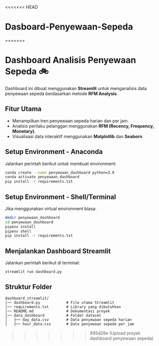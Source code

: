 <<<<<<< HEAD
# Dasboard-Penyewaan-Sepeda
=======
# Dashboard Analisis Penyewaan Sepeda 🚲  

Dashboard ini dibuat menggunakan **Streamlit** untuk menganalisis data penyewaan sepeda berdasarkan metode **RFM Analysis**.  

## Fitur Utama  
- Menampilkan tren penyewaan sepeda harian dan per jam.  
- Analisis perilaku pelanggan menggunakan **RFM (Recency, Frequency, Monetary)**.  
- Visualisasi data interaktif menggunakan **Matplotlib** dan **Seaborn**.  

## Setup Environment - Anaconda  
Jalankan perintah berikut untuk membuat environment:  

```sh
conda create --name penyewaan_dashboard python=3.9  
conda activate penyewaan_dashboard  
pip install -r requirements.txt  
```

## Setup Environment - Shell/Terminal  
Jika menggunakan virtual environment biasa:  

```sh
mkdir penyewaan_dashboard  
cd penyewaan_dashboard  
pipenv install  
pipenv shell  
pip install -r requirements.txt  
```

## Menjalankan Dashboard Streamlit  
Jalankan perintah berikut di terminal:  

```sh
streamlit run dashboard.py  
```

## Struktur Folder  
```
dashboard_streamlit/
│── dashboard.py            # File utama Streamlit  
│── requirements.txt        # Library yang dibutuhkan  
│── README.md               # Dokumentasi proyek  
│── data_dashboard          # Folder dataset  
│   ├── day_data.csv        # Data penyewaan sepeda harian  
│   ├── hour_data.csv       # Data penyewaan sepeda per jam  
```

>>>>>>> 895d28e (Upload proyek dashboard penyewaan sepeda)
